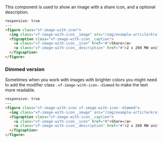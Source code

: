 This component is used to show an image with a share icon, and a optional description.

```html
responsive: true
---
<figure class="vf-image-with-icon">
  <img class="vf-image-with-icon__image" src="/img/example-article/kraftverk.jpg" alt="Example image" />
  <figcaption class="vf-image-with-icon__caption">
    <a class="vf-image-with-icon__icon" href="#">Share</a>
    <a class="vf-image-with-icon__description" href="#">2 x 260 MW units</a>
  </figcaption>
</figure>
```

### Dimmed version

Sometimes when you work with images with brighter colors you might need to add the modifier class `.vf-image-with-icon--dimmed` to make the text more readable.

```html
responsive: true
---
<figure class="vf-image-with-icon vf-image-with-icon--dimmed">
  <img class="vf-image-with-icon__image" src="/img/example-article/kraftverk.jpg" alt="Example image" />
  <figcaption class="vf-image-with-icon__caption">
    <a class="vf-image-with-icon__icon" href="#">Share</a>
    <a class="vf-image-with-icon__description" href="#">2 x 260 MW units</a>
  </figcaption>
</figure>
```
